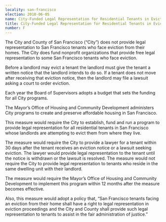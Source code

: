 ```yaml
---
locality: san-francisco
election: 2018-06-05
name: City-Funded Legal Representation for Residential Tenants in Eviction Lawsuits
title: City-Funded Legal Representation for Residential Tenants in Eviction Lawsuits
number: F
---
```

The City and County of San Francisco (“City”) does not provide legal representation to San
Francisco tenants who face eviction from their homes. The City does fund nonprofit
organizations that provide free legal representation to some San Francisco tenants who face
eviction.

Before a landlord may evict a tenant the landlord must give the tenant a written notice that the
landlord intends to do so. If a tenant does not move after receiving that eviction notice, then the
landlord may file a lawsuit asking a court to order eviction.

Each year the Board of Supervisors adopts a budget that sets the funding for all City programs.

The Mayor’s Office of Housing and Community Development administers City programs to
create and preserve affordable housing in San Francisco.

This measure would require the City to establish, fund and run a program to provide legal
representation for all residential tenants in San Francisco whose landlords are attempting to evict
them from where they live.

The measure would require the City to provide a lawyer for a tenant within 30 days after the
tenant receives an eviction notice or a lawsuit seeking eviction. The lawyer would provide legal
representation to the tenant until the notice is withdrawn or the lawsuit is resolved. The measure
would not require the City to provide legal representation to tenants who reside in the same
dwelling unit with their landlord.

The measure would require the Mayor’s Office of Housing and Community Development to
implement this program within 12 months after the measure becomes effective.

Also, this measure would adopt a policy that, “San Francisco tenants facing an eviction from
their home shall have a right to legal representation in eviction proceedings and the City and
County shall provide such legal representation to tenants to assist in the fair administration of
justice.”
